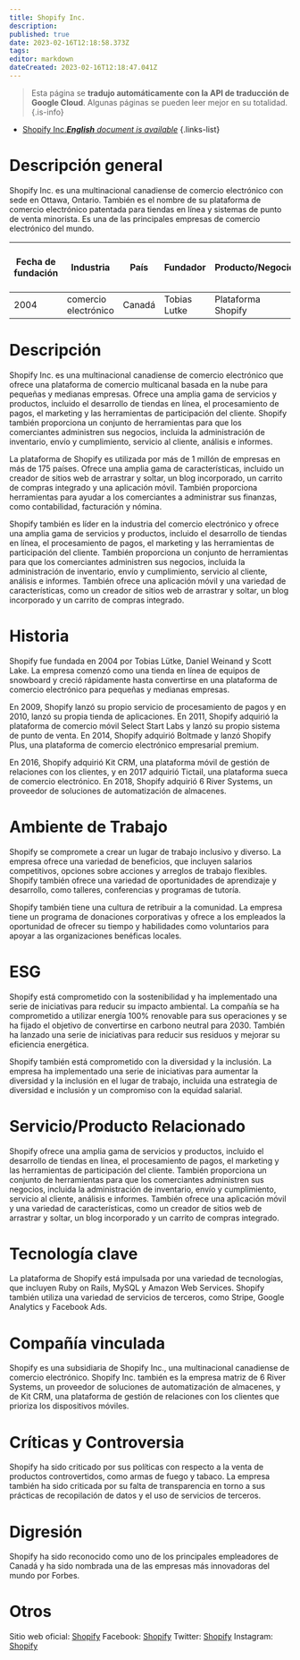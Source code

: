 ```yaml
---
title: Shopify Inc.
description: 
published: true
date: 2023-02-16T12:18:58.373Z
tags: 
editor: markdown
dateCreated: 2023-02-16T12:18:47.041Z
---
```


> Esta página se **tradujo automáticamente con la API de traducción de Google Cloud**.
Algunas páginas se pueden leer mejor en su totalidad.{.is-info}



- [Shopify Inc.***English** document is available*](/en/Knowledge-base/Dictionary/Company/shopify-inc-)
{.links-list}


# Descripción general
Shopify Inc. es una multinacional canadiense de comercio electrónico con sede en Ottawa, Ontario. También es el nombre de su plataforma de comercio electrónico patentada para tiendas en línea y sistemas de punto de venta minorista. Es una de las principales empresas de comercio electrónico del mundo.

| Fecha de fundación | Industria | País | Fundador | Producto/Negocio | Número de empleados | Ubicación de la Sede | Sitio web de la empresa |
| ------------------ | ------------------ | -------- | -------- | ---------------- | ------------------- | ------------------------ | --------------- |
| 2004 | comercio electrónico | Canadá | Tobias Lutke | Plataforma Shopify | 5,000+ | Ottawa, Ontario | [Shopify](https://www.shopify.com/) |

# Descripción
Shopify Inc. es una multinacional canadiense de comercio electrónico que ofrece una plataforma de comercio multicanal basada en la nube para pequeñas y medianas empresas. Ofrece una amplia gama de servicios y productos, incluido el desarrollo de tiendas en línea, el procesamiento de pagos, el marketing y las herramientas de participación del cliente. Shopify también proporciona un conjunto de herramientas para que los comerciantes administren sus negocios, incluida la administración de inventario, envío y cumplimiento, servicio al cliente, análisis e informes.

La plataforma de Shopify es utilizada por más de 1 millón de empresas en más de 175 países. Ofrece una amplia gama de características, incluido un creador de sitios web de arrastrar y soltar, un blog incorporado, un carrito de compras integrado y una aplicación móvil. También proporciona herramientas para ayudar a los comerciantes a administrar sus finanzas, como contabilidad, facturación y nómina.

Shopify también es líder en la industria del comercio electrónico y ofrece una amplia gama de servicios y productos, incluido el desarrollo de tiendas en línea, el procesamiento de pagos, el marketing y las herramientas de participación del cliente. También proporciona un conjunto de herramientas para que los comerciantes administren sus negocios, incluida la administración de inventario, envío y cumplimiento, servicio al cliente, análisis e informes. También ofrece una aplicación móvil y una variedad de características, como un creador de sitios web de arrastrar y soltar, un blog incorporado y un carrito de compras integrado.

# Historia
Shopify fue fundada en 2004 por Tobias Lütke, Daniel Weinand y Scott Lake. La empresa comenzó como una tienda en línea de equipos de snowboard y creció rápidamente hasta convertirse en una plataforma de comercio electrónico para pequeñas y medianas empresas.

En 2009, Shopify lanzó su propio servicio de procesamiento de pagos y en 2010, lanzó su propia tienda de aplicaciones. En 2011, Shopify adquirió la plataforma de comercio móvil Select Start Labs y lanzó su propio sistema de punto de venta. En 2014, Shopify adquirió Boltmade y lanzó Shopify Plus, una plataforma de comercio electrónico empresarial premium.

En 2016, Shopify adquirió Kit CRM, una plataforma móvil de gestión de relaciones con los clientes, y en 2017 adquirió Tictail, una plataforma sueca de comercio electrónico. En 2018, Shopify adquirió 6 River Systems, un proveedor de soluciones de automatización de almacenes.

# Ambiente de Trabajo
Shopify se compromete a crear un lugar de trabajo inclusivo y diverso. La empresa ofrece una variedad de beneficios, que incluyen salarios competitivos, opciones sobre acciones y arreglos de trabajo flexibles. Shopify también ofrece una variedad de oportunidades de aprendizaje y desarrollo, como talleres, conferencias y programas de tutoría.

Shopify también tiene una cultura de retribuir a la comunidad. La empresa tiene un programa de donaciones corporativas y ofrece a los empleados la oportunidad de ofrecer su tiempo y habilidades como voluntarios para apoyar a las organizaciones benéficas locales.

# ESG
Shopify está comprometido con la sostenibilidad y ha implementado una serie de iniciativas para reducir su impacto ambiental. La compañía se ha comprometido a utilizar energía 100% renovable para sus operaciones y se ha fijado el objetivo de convertirse en carbono neutral para 2030. También ha lanzado una serie de iniciativas para reducir sus residuos y mejorar su eficiencia energética.

Shopify también está comprometido con la diversidad y la inclusión. La empresa ha implementado una serie de iniciativas para aumentar la diversidad y la inclusión en el lugar de trabajo, incluida una estrategia de diversidad e inclusión y un compromiso con la equidad salarial.

# Servicio/Producto Relacionado
Shopify ofrece una amplia gama de servicios y productos, incluido el desarrollo de tiendas en línea, el procesamiento de pagos, el marketing y las herramientas de participación del cliente. También proporciona un conjunto de herramientas para que los comerciantes administren sus negocios, incluida la administración de inventario, envío y cumplimiento, servicio al cliente, análisis e informes. También ofrece una aplicación móvil y una variedad de características, como un creador de sitios web de arrastrar y soltar, un blog incorporado y un carrito de compras integrado.

# Tecnología clave
La plataforma de Shopify está impulsada por una variedad de tecnologías, que incluyen Ruby on Rails, MySQL y Amazon Web Services. Shopify también utiliza una variedad de servicios de terceros, como Stripe, Google Analytics y Facebook Ads.

# Compañía vinculada
Shopify es una subsidiaria de Shopify Inc., una multinacional canadiense de comercio electrónico. Shopify Inc. también es la empresa matriz de 6 River Systems, un proveedor de soluciones de automatización de almacenes, y de Kit CRM, una plataforma de gestión de relaciones con los clientes que prioriza los dispositivos móviles.

# Críticas y Controversia
Shopify ha sido criticado por sus políticas con respecto a la venta de productos controvertidos, como armas de fuego y tabaco. La empresa también ha sido criticada por su falta de transparencia en torno a sus prácticas de recopilación de datos y el uso de servicios de terceros.

# Digresión
Shopify ha sido reconocido como uno de los principales empleadores de Canadá y ha sido nombrada una de las empresas más innovadoras del mundo por Forbes.

# Otros
Sitio web oficial: [Shopify](https://www.shopify.com/)
Facebook: [Shopify](https://www.facebook.com/shopify)
Twitter: [Shopify](https://twitter.com/shopify)
Instagram: [Shopify](https://www.instagram.com/shopify/)